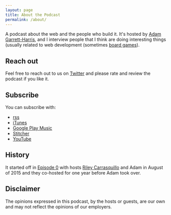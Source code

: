 ```yaml
---
layout: page
title: About the Podcast
permalink: /about/
---
```


A podcast about the web and the people who build it. It's hosted by [Adam Garrett-Harris](https://twitter.com/agarrharr), and I interview people that I think are doing interesting things (usually related to web development (sometimes [board games](http://www.weboftomorrowpodcast.com/35)).

## Reach out

Feel free to reach out to us on [Twitter](https://twitter.com/weboftomorrowfm) and please rate and review the podcast if you like it.

## Subscribe

You can subscribe with:

- [rss](http://www.weboftomorrowpodcast.com/feed.rss)
- [iTunes](https://itunes.apple.com/us/podcast/web-of-tomorrow/id1033636563)
- [Google Play Music](https://goo.gl/app/playmusic?ibi=com.google.PlayMusic&isi=691797987&ius=googleplaymusic&link=https://play.google.com/music/m/Iiner35ag2pcyhsp6zy3myk5z6e?t%3DWeb_of_Tomorrow)
- [Stitcher](http://www.stitcher.com/podcast/adam-harris/web-of-tomorrow)
- [YouTube](https://www.youtube.com/channel/UCXzAn1N1xGxRmw_p_sPPBMA)

## History

It started off in [Episode 0](http://www.weboftomorrowpodcast.com/0) with hosts [Riley Carrasquillo](https://twitter.com/portoreekan) and Adam in August of 2015 and they co-hosted for one year before Adam took over.
## Disclaimer

The opinions expressed in this podcast, by the hosts or guests, are our own and may not reflect the opinions of our employers.
